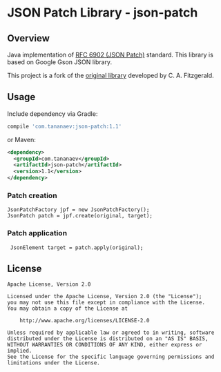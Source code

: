 # JSON Patch Library - json-patch

## Overview

Java implementation of [RFC 6902 (JSON Patch)](http://tools.ietf.org/html/rfc6902) standard. This library is based on Google Gson JSON library.

This project is a fork of the [original library](https://github.com/riotopsys/json-patch) developed by C. A. Fitzgerald.

## Usage

Include dependency via Gradle:
```groovy
compile 'com.tananaev:json-patch:1.1'
```
or Maven:
```xml
<dependency>
  <groupId>com.tananaev</groupId>
  <artifactId>json-patch</artifactId>
  <version>1.1</version>
</dependency>
```

### Patch creation
```
JsonPatchFactory jpf = new JsonPatchFactory();
JsonPatch patch = jpf.create(original, target);
```

### Patch application
```
 JsonElement target = patch.apply(original);
```

## License

    Apache License, Version 2.0

    Licensed under the Apache License, Version 2.0 (the "License");
    you may not use this file except in compliance with the License.
    You may obtain a copy of the License at

        http://www.apache.org/licenses/LICENSE-2.0

    Unless required by applicable law or agreed to in writing, software
    distributed under the License is distributed on an "AS IS" BASIS,
    WITHOUT WARRANTIES OR CONDITIONS OF ANY KIND, either express or implied.
    See the License for the specific language governing permissions and
    limitations under the License.

